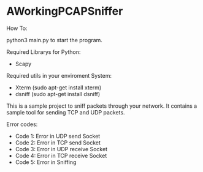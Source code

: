 # AWorkingPCAPSniffer

How To:

python3 main.py to start the program.

Required Librarys for Python:
- Scapy

Required utils in your enviroment System:
- Xterm (sudo apt-get install xterm)
- dsniff (sudo apt-get install dsniff)


This is a sample project to sniff packets through your network. It contains a sample tool for sending TCP and UDP packets.

Error codes:

- Code 1: Error in UDP send Socket
- Code 2: Error in TCP send Socket
- Code 3: Error in UDP receive Socket
- Code 4: Error in TCP receive Socket
- Code 5: Error in Sniffing
